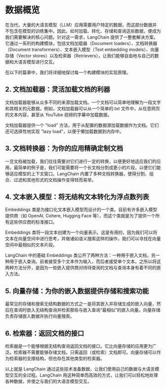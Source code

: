 # 数据概览

在当代，大量的大语言模型（LLM）应用需要用户特定的数据，而这部分数据并不包含在模型的训练集中。因此，如何加载、转化、存储和查询这些数据，便成为我们需要解决的核心问题。针对这一需求，LangChain 提供了一整套解决方案。它通过一系列的构建模块，包括文档加载器（Document loaders）、文档转换器（Document transformers）、文本嵌入模型（Text embedding models）、向量存储（Vector stores）以及检索器（Retrievers），让我们能够自由地与自己的数据和大语言模型进行交互。

在以下的篇章中，我们将详细地探讨每一个构建模块的实现原理。

## 2. 文档加载器：灵活加载文档的利器

文档加载器能够从众多不同的来源加载文档。一个文档可以简单地理解为一段文字和其相关的元数据。例如，文档加载器可以从一个简单的.txt 文件中，从任意网页的文本内容，甚至从 YouTube 视频的字幕中加载数据。

文档加载器提供一个 "load" 方法，用于从配置的数据源加载数据作为文档。它们还可选择性地实现 "lazy load"，以便于懒加载数据到内存中。

## 3. 文档转换器：为你的应用精确定制文档

一旦文档被加载，我们往往需要对它们进行一定的转换，以便更好地适应我们的应用。最简单的例子是，我们可能需要将一个长文档分割成更小的片段，以便它们能够适应模型的上下文窗口。LangChain 内置了多种文档转换器，使得分割、组合、过滤和其他形式的文档操作变得轻而易举。

## 4. 文本嵌入模型：将无结构文本转化为浮点数列表

Embeddings 类是为接口化文本嵌入模型而设计的一个类。目前有许多嵌入模型提供商（如 OpenAI, Cohere, Hugging Face 等），而这个类就是为了提供一个所有这些供应商的标准接口。

Embeddings 类将一段文本创建为一个向量表示。这是有用的，因为我们可以将文本在向量空间中进行思考，并做诸如语义搜索这样的操作，我们可以寻找在向量空间中最相似的文本片段。

LangChain 中的基础 Embeddings 类公开了两种方法：一种用于嵌入文档，另一种用于嵌入查询。前者接受多个文本作为输入，而后者接受单个文本。之所以将这两种方法分开，是因为一些嵌入提供商对待待查询的文档与查询本身有着不同的嵌入方法。

## 5. 向量存储：为你的嵌入数据提供存储和搜索功能

最常见的存储和搜索无结构数据的方式之一是将其嵌入并存储生成的嵌入向量，然后在查询时嵌入无结构查询并检索那些与嵌入查询“最相似”的嵌入向量。向量存储负责存储嵌入数据并执行向量搜索。

## 6. 检索器：返回文档的接口

检索器是一个能够根据无结构查询返回文档的接口。它比向量存储的应用更为广泛。检索器不需要能够存储文档，只需返回（或检索）文档即可。向量存储可以作为检索器的支撑结构，但也存在其他类型的检索器。

以上就是 LangChain 通过这些技术准备数据，让我们使用自己的数据与大语言模型交互的全过程。LangChain 用这种简单而高效的方式，让我们可以轻松地处理各种数据，并使之与我们的大语言模型交互。